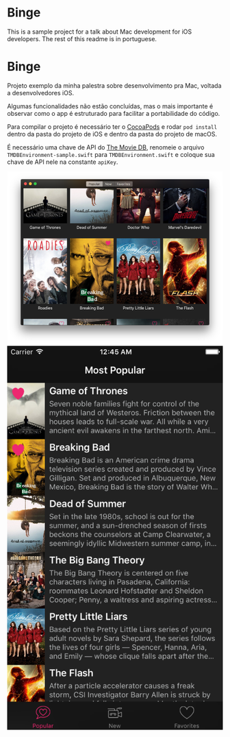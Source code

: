 # Binge

This is a sample project for a talk about Mac development for iOS developers. The rest of this readme is in portuguese.

# Binge

Projeto exemplo da minha palestra sobre desenvolvimento pra Mac, voltada a desenvolvedores iOS.

Algumas funcionalidades não estão concluídas, mas o mais importante é observar como o app é estruturado para facilitar a portabilidade do código.

Para compilar o projeto é necessário ter o [CocoaPods](https://cocoapods.org) e rodar `pod install` dentro da pasta do projeto de iOS e dentro da pasta do projeto de macOS.

É necessário uma chave de API do [The Movie DB](https://www.themoviedb.org), renomeie o arquivo `TMDBEnvironment-sample.swift` para `TMDBEnvironment.swift` e coloque sua chave de API nele na constante `apiKey`.

![screenshot-macOS](./screenshots/screenshot-macOS.png)
![screenshot-macOS](./screenshots/screenshot-iOS.png)